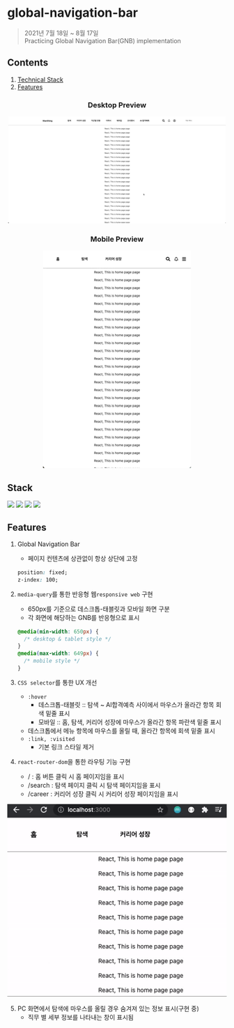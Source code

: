 # global-navigation-bar

> 2021년 7월 18일 ~ 8월 17일<br>
> Practicing Global Navigation Bar(GNB) implementation

## Contents
1. [Technical Stack](#Stack)
2. [Features](#Features)

<h3 align='center'>Desktop Preview</h3>
<p align='center'>
  <img src='./assets/preview_desktop.GIF'/>
</p>
<h3 align='center'>Mobile Preview</h3>
<p align='center'>
  <img src='./assets/preview_mobile.GIF'/>
</p>

## Stack
<p>
  <img src="https://img.shields.io/static/v1?label=&message=React&color=61DAFB&logo=react&logoColor=FFFFFF"/>
  <img src="https://img.shields.io/static/v1?label=&message=Typescript&color=3178C6&logo=typescript&logoColor=FFFFFF"/>
  <img src="https://img.shields.io/static/v1?label=&message=CSS&color=3178C6&logo=css3&logoColor=FFFFFF"/>
  <img src="https://img.shields.io/static/v1?label=&message=FontAwesome&color=3e32a8&logo=fontawesome&logoColor=FFFFFF"/>
</p>

## Features

1. Global Navigation Bar
   * 페이지 컨텐츠에 상관없이 항상 상단에 고정
   ```css
   position: fixed;
   z-index: 100;
   ```
   
2. `media-query`를 통한 반응형 웹`responsive web` 구현
   * 650px를 기준으로 데스크톱-태블릿과 모바일 화면 구분
   * 각 화면에 해당하는 GNB를 반응형으로 표시
   ```css
   @media(min-width: 650px) {
     /* desktop & tablet style */
   }
   @media(max-width: 649px) {
     /* mobile style */
   }
   ```
   
3. `CSS selector`를 통한 UX 개선
   * `:hover`
      * 데스크톱-태블릿 :: 탐색 ~ AI합격예측 사이에서 마우스가 올라간 항목 회색 밑줄 표시
      * 모바일 :: 홈, 탐색, 커리어 성장에 마우스가 올라간 항목 파란색 밑줄 표시
   * 데스크톱에서 메뉴 항목에 마우스를 올릴 때, 올라간 항목에 회색 밑줄 표시
   * `:link, :visited`
      * 기본 링크 스타일 제거

4. `react-router-dom`을 통한 라우팅 기능 구현
   * / : 홈 버튼 클릭 시 홈 페이지임을 표시
   * /search : 탐색 페이지 클릭 시 탐색 페이지임을 표시
   * /career : 커리어 성장 클릭 시 커리어 성장 페이지임을 표시
 <p align='center'>
  <img src='./assets/B091D013-C60E-4032-931B-BFAC6064B5CD.gif'/>
</p>

5. PC 화면에서 탐색에 마우스를 올릴 경우 숨겨져 있는 정보 표시(구현 중)
   * 직무 별 세부 정보를 나타내는 창이 표시됨
